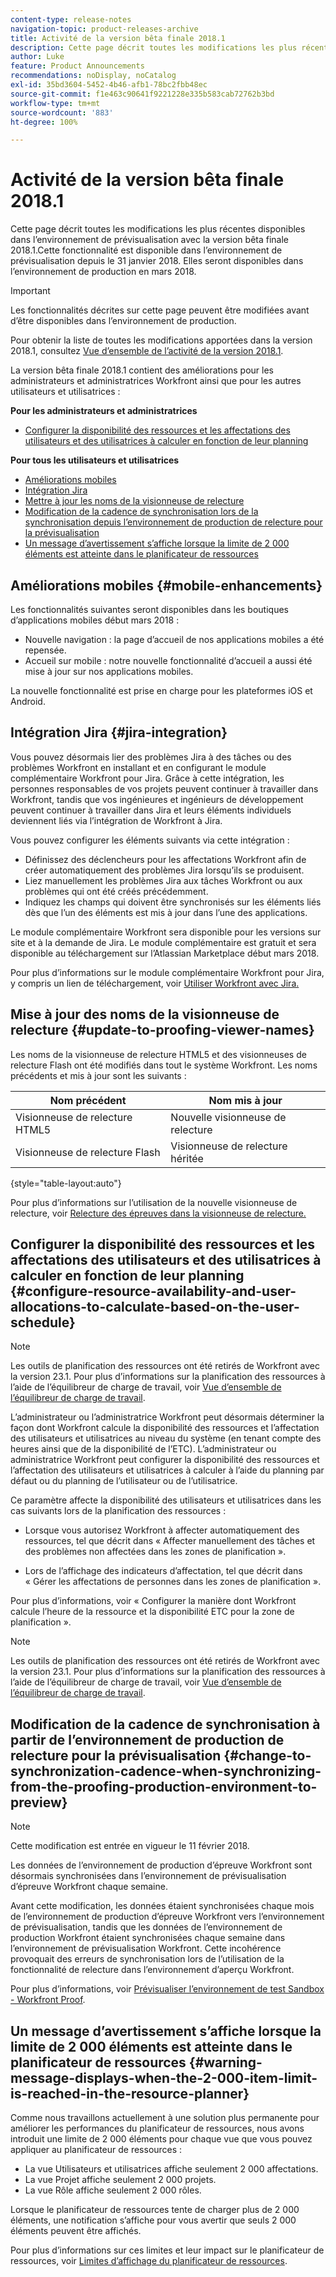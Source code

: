 ```yaml
---
content-type: release-notes
navigation-topic: product-releases-archive
title: Activité de la version bêta finale 2018.1
description: Cette page décrit toutes les modifications les plus récentes disponibles dans l’environnement de prévisualisation avec la version bêta finale 2018.1. Cette fonctionnalité est disponible dans l’environnement de prévisualisation depuis le 31 janvier 2018. Elles seront disponibles dans l’environnement de production en mars 2018.
author: Luke
feature: Product Announcements
recommendations: noDisplay, noCatalog
exl-id: 35bd3604-5452-4b46-afb1-78bc2fbb48ec
source-git-commit: f1e463c90641f9221228e335b583cab72762b3bd
workflow-type: tm+mt
source-wordcount: '883'
ht-degree: 100%

---
```


# Activité de la version bêta finale 2018.1

Cette page décrit toutes les modifications les plus récentes disponibles dans l’environnement de prévisualisation avec la version bêta finale 2018.1.Cette fonctionnalité est disponible dans l’environnement de prévisualisation depuis le 31 janvier 2018. Elles seront disponibles dans l’environnement de production en mars 2018.

>[!IMPORTANT]
>
>Les fonctionnalités décrites sur cette page peuvent être modifiées avant d’être disponibles dans l’environnement de production.

Pour obtenir la liste de toutes les modifications apportées dans la version 2018.1, consultez [Vue d’ensemble de l’activité de la version 2018.1](../../../../product-announcements/product-releases/quarterly-release-archive/2018.1-release-activity/2018-1-release-activity-overview.md).

La version bêta finale 2018.1 contient des améliorations pour les administrateurs et administratrices Workfront ainsi que pour les autres utilisateurs et utilisatrices :

**Pour les administrateurs et administratrices**

* [Configurer la disponibilité des ressources et les affectations des utilisateurs et des utilisatrices à calculer en fonction de leur planning](#configure-resource-availability-and-user-allocations-to-calculate-based-on-the-user-schedule)

**Pour tous les utilisateurs et utilisatrices**

* [Améliorations mobiles](#mobile-enhancements)
* [Intégration Jira](#jira-integration)
* [Mettre à jour les noms de la visionneuse de relecture](#update-to-proofing-viewer-names)
* [Modification de la cadence de synchronisation lors de la synchronisation depuis l’environnement de production de relecture pour la prévisualisation](#change-to-synchronization-cadence-when-synchronizing-from-the-proofing-production-environment-to-preview)
* [Un message d’avertissement s’affiche lorsque la limite de 2 000 éléments est atteinte dans le planificateur de ressources](#warning-message-displays-when-the-2-000-item-limit-is-reached-in-the-resource-planner)

## Améliorations mobiles {#mobile-enhancements}

Les fonctionnalités suivantes seront disponibles dans les boutiques d’applications mobiles début mars 2018 :

* Nouvelle navigation : la page d’accueil de nos applications mobiles a été repensée.
* Accueil sur mobile : notre nouvelle fonctionnalité d’accueil a aussi été mise à jour sur nos applications mobiles.

La nouvelle fonctionnalité est prise en charge pour les plateformes iOS et Android.

## Intégration Jira {#jira-integration}

Vous pouvez désormais lier des problèmes Jira à des tâches ou des problèmes Workfront en installant et en configurant le module complémentaire Workfront pour Jira. Grâce à cette intégration, les personnes responsables de vos projets peuvent continuer à travailler dans Workfront, tandis que vos ingénieures et ingénieurs de développement peuvent continuer à travailler dans Jira et leurs éléments individuels deviennent liés via l’intégration de Workfront à Jira.

Vous pouvez configurer les éléments suivants via cette intégration :

* Définissez des déclencheurs pour les affectations Workfront afin de créer automatiquement des problèmes Jira lorsqu’ils se produisent.
* Liez manuellement les problèmes Jira aux tâches Workfront ou aux problèmes qui ont été créés précédemment.
* Indiquez les champs qui doivent être synchronisés sur les éléments liés dès que l’un des éléments est mis à jour dans l’une des applications.

Le module complémentaire Workfront sera disponible pour les versions sur site et à la demande de Jira. Le module complémentaire est gratuit et sera disponible au téléchargement sur l’Atlassian Marketplace début mars 2018.

Pour plus d’informations sur le module complémentaire Workfront pour Jira, y compris un lien de téléchargement, voir [Utiliser Workfront avec Jira.](https://support.workfront.com/hc/fr-fr/sections/115001130053)

## Mise à jour des noms de la visionneuse de relecture {#update-to-proofing-viewer-names}

Les noms de la visionneuse de relecture HTML5 et des visionneuses de relecture Flash ont été modifiés dans tout le système Workfront. Les noms précédents et mis à jour sont les suivants :

| **Nom précédent** | **Nom mis à jour** |
|---|---|
| Visionneuse de relecture HTML5 | Nouvelle visionneuse de relecture |
| Visionneuse de relecture Flash | Visionneuse de relecture héritée |

{style="table-layout:auto"}

Pour plus d’informations sur l’utilisation de la nouvelle visionneuse de relecture, voir [Relecture des épreuves dans la visionneuse de relecture.](https://support.workfront.com/hc/fr-fr/sections/115000275214)

## Configurer la disponibilité des ressources et les affectations des utilisateurs et des utilisatrices à calculer en fonction de leur planning {#configure-resource-availability-and-user-allocations-to-calculate-based-on-the-user-schedule}

>[!NOTE]
>
>Les outils de planification des ressources ont été retirés de Workfront avec la version 23.1. Pour plus d’informations sur la planification des ressources à l’aide de l’équilibreur de charge de travail, voir [Vue d’ensemble de l’équilibreur de charge de travail](../../../../resource-mgmt/workload-balancer/overview-workload-balancer.md).

L’administrateur ou l’administratrice Workfront peut désormais déterminer la façon dont Workfront calcule la disponibilité des ressources et l’affectation des utilisateurs et utilisatrices au niveau du système (en tenant compte des heures ainsi que de la disponibilité de l’ETC). L’administrateur ou administratrice Workfront peut configurer la disponibilité des ressources et l’affectation des utilisateurs et utilisatrices à calculer à l’aide du planning par défaut ou du planning de l’utilisateur ou de l’utilisatrice.

Ce paramètre affecte la disponibilité des utilisateurs et utilisatrices dans les cas suivants lors de la planification des ressources :

* Lorsque vous autorisez Workfront à affecter automatiquement des ressources, tel que décrit dans « Affecter manuellement des tâches et des problèmes non affectées dans les zones de planification ».

* Lors de l’affichage des indicateurs d’affectation, tel que décrit dans « Gérer les affectations de personnes dans les zones de planification ».

Pour plus d’informations, voir « Configurer la manière dont Workfront calcule l’heure de la ressource et la disponibilité ETC pour la zone de planification ».

>[!NOTE]
>
>Les outils de planification des ressources ont été retirés de Workfront avec la version 23.1. Pour plus d’informations sur la planification des ressources à l’aide de l’équilibreur de charge de travail, voir [Vue d’ensemble de l’équilibreur de charge de travail](../../../../resource-mgmt/workload-balancer/overview-workload-balancer.md).


## Modification de la cadence de synchronisation à partir de l’environnement de production de relecture pour la prévisualisation {#change-to-synchronization-cadence-when-synchronizing-from-the-proofing-production-environment-to-preview}

>[!NOTE]
>
>Cette modification est entrée en vigueur le 11 février 2018.

Les données de l’environnement de production d’épreuve Workfront sont désormais synchronisées dans l’environnement de prévisualisation d’épreuve Workfront chaque semaine.

Avant cette modification, les données étaient synchronisées chaque mois de l’environnement de production d’épreuve Workfront vers l’environnement de prévisualisation, tandis que les données de l’environnement de production Workfront étaient synchronisées chaque semaine dans l’environnement de prévisualisation Workfront. Cette incohérence provoquait des erreurs de synchronisation lors de l’utilisation de la fonctionnalité de relecture dans l’environnement d’aperçu Workfront. 

Pour plus d’informations, voir [Prévisualiser l’environnement de test Sandbox - Workfront Proof](../../../../workfront-proof/wp-getstarted/system-information/preview-sandbox.md).

## Un message d’avertissement s’affiche lorsque la limite de 2 000 éléments est atteinte dans le planificateur de ressources {#warning-message-displays-when-the-2-000-item-limit-is-reached-in-the-resource-planner}

Comme nous travaillons actuellement à une solution plus permanente pour améliorer les performances du planificateur de ressources, nous avons introduit une limite de 2 000 éléments pour chaque vue que vous pouvez appliquer au planificateur de ressources :

* La vue Utilisateurs et utilisatrices affiche seulement 2 000 affectations.
* La vue Projet affiche seulement 2 000 projets.
* La vue Rôle affiche seulement 2 000 rôles.

Lorsque le planificateur de ressources tente de charger plus de 2 000 éléments, une notification s’affiche pour vous avertir que seuls 2 000 éléments peuvent être affichés.

Pour plus d’informations sur ces limites et leur impact sur le planificateur de ressources, voir [Limites d’affichage du planificateur de ressources](../../../../resource-mgmt/resource-planning/resource-planner-display-limitations.md).

<!--
<p data-mc-conditions="QuicksilverOrClassic.Draft mode">To participate in our beta program for the Resource Planner performance, see <a href="../../../../product-announcements/betas/resource-planner-performance-beta.md" class="MCXref xref">Resource Planner performance beta </a>.</p>
-->

